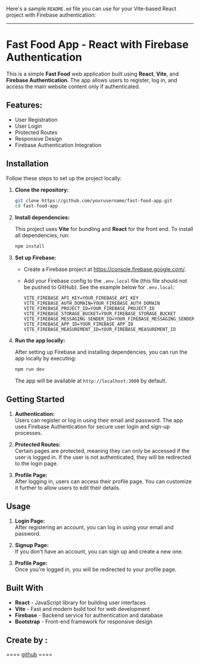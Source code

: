 Here's a sample `README.md` file you can use for your Vite-based React project with Firebase authentication:

---

# Fast Food App - React with Firebase Authentication

This is a simple **Fast Food** web application built using **React**, **Vite**, and **Firebase Authentication**. The app allows users to register, log in, and access the main website content only if authenticated.

## Features:
- User Registration
- User Login
- Protected Routes
- Responsive Design
- Firebase Authentication Integration


## Installation

Follow these steps to set up the project locally:

1. **Clone the repository:**

   ```bash
   git clone https://github.com/yourusername/fast-food-app.git
   cd fast-food-app
   ```

2. **Install dependencies:**

   This project uses **Vite** for bundling and **React** for the front end. To install all dependencies, run:

   ```bash
   npm install
   ```

3. **Set up Firebase:**

   - Create a Firebase project at https://console.firebase.google.com/.
   - Add your Firebase config to the `.env.local` file (this file should not be pushed to GitHub). See the example below for `.env.local`:

     ```env
     VITE_FIREBASE_API_KEY=YOUR_FIREBASE_API_KEY
     VITE_FIREBASE_AUTH_DOMAIN=YOUR_FIREBASE_AUTH_DOMAIN
     VITE_FIREBASE_PROJECT_ID=YOUR_FIREBASE_PROJECT_ID
     VITE_FIREBASE_STORAGE_BUCKET=YOUR_FIREBASE_STORAGE_BUCKET
     VITE_FIREBASE_MESSAGING_SENDER_ID=YOUR_FIREBASE_MESSAGING_SENDER_ID
     VITE_FIREBASE_APP_ID=YOUR_FIREBASE_APP_ID
     VITE_FIREBASE_MEASUREMENT_ID=YOUR_FIREBASE_MEASUREMENT_ID
     ```

4. **Run the app locally:**

   After setting up Firebase and installing dependencies, you can run the app locally by executing:

   ```bash
   npm run dev
   ```

   The app will be available at `http://localhost:3000` by default.

## Getting Started

1. **Authentication:**  
   Users can register or log in using their email and password. The app uses Firebase Authentication for secure user login and sign-up processes.

2. **Protected Routes:**  
   Certain pages are protected, meaning they can only be accessed if the user is logged in. If the user is not authenticated, they will be redirected to the login page.

3. **Profile Page:**  
   After logging in, users can access their profile page. You can customize it further to allow users to edit their details.

## Usage

1. **Login Page:**  
   After registering an account, you can log in using your email and password.

2. **Signup Page:**  
   If you don't have an account, you can sign up and create a new one.

3. **Profile Page:**  
   Once you're logged in, you will be redirected to your profile page.

## Built With

- **React** - JavaScript library for building user interfaces
- **Vite** - Fast and modern build tool for web development
- **Firebase** - Backend service for authentication and database
- **Bootstrap** - Front-end framework for responsive design

## Create by :
====  [github](https://github.com/AdamRharafi0027)  ====

